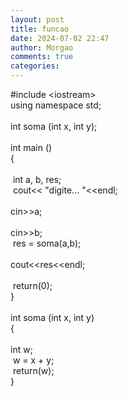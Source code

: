 ```yaml
---
layout: post
title: funcao
date: 2024-07-02 22:47
author: Morgao
comments: true
categories: 
---
```

#include &lt;iostream&gt;<br />
using namespace std;<br />
<br />
int soma (int x, int y);<br />
<br />
int main ()<br />
{<br />
<br />
<span style="white-space: pre;"> </span>int a, b, res;<br />
<span style="white-space: pre;"> </span>cout&lt;&lt; "digite... "&lt;&lt;endl;<br />
<span style="white-space: pre;"> </span>cin&gt;&gt;a;<br />
<span style="white-space: pre;"> </span>cin&gt;&gt;b;<br />
<span style="white-space: pre;"> </span>res = soma(a,b);<br />
<span style="white-space: pre;"> </span>cout&lt;&lt;res&lt;&lt;endl;<br />
<span style="white-space: pre;"> </span><br />
<span style="white-space: pre;"> </span>return(0);<br />
}<br />
<br />
int soma (int x, int y)<br />
{<br />
<span style="white-space: pre;"> </span>int w;<br />
<span style="white-space: pre;"> </span>w = x + y;<br />
<span style="white-space: pre;"> </span>return(w);<br />
}
